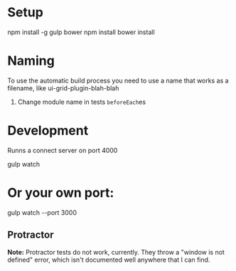 
# Setup

  npm install -g gulp bower
  npm install
  bower install

# Naming

To use the automatic build process you need to use a name that works as a filename, like ui-grid-plugin-blah-blah

1. Change module name in tests `beforeEach`es

# Development

Runns a connect server on port 4000

  gulp watch

  # Or your own port:
  gulp watch --port 3000

## Protractor

**Note:** Protractor tests do not work, currently. They throw a "window is not defined" error, which isn't documented well anywhere that I can find.